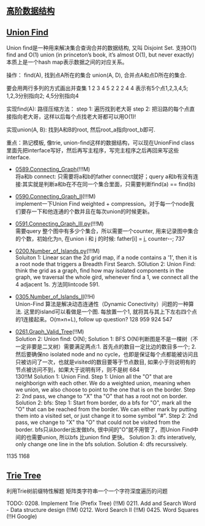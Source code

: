 ## [高阶数据结构]()

## [Union Find]()

Union find是一种用来解决集合查询合并的数据结构, 又叫 Disjoint Set.
支持O(1) find and O(1) union (in princeton’s book, it’s almost O(1), but never exactly)
本质上是一个hash map表示数据之间的对应关系。

操作：
find(A), 找到点A所在的集合
union(A, D), 合并点A和点D所在的集合.

要会用两行多列的方式画出并查集
  1 2 3 4 5
  2 2 2 4 4
表示有5个点1,2,3,4,5; 1,2,3分别指向2; 4,5分别指向4

实现find(A): 路径压缩方法：
step 1: 遍历找到老大哥
step 2: 把沿路的每个点直接指向老大哥，这样以后每个点找老大哥都可以用O(1)!

实现union(A, B): 
找到A和B的root, 然后root_a指向root_b即可.

重点：熟记模板, 像trie, union-find这样的数据结构，可以现在UnionFind class里面先把interface写好，然后再写主程序，写完主程序之后再回来写这些interface.
- [0589.Connecting_Graph](Solutions/0589.Connecting_Graph.py)(!!!M)  <br>
将a和b connect: 只需要将a和b的father connect就好；query a和b有没有连接:其实就是判断a和b在不在同一个集合里面，只需要判断find(a) == find(b)
- [0590.Connecting_Graph_II](Solutions/0590.Connecting_Graph_II.py)(!!!M)  <br>
implement一下Union Find weighted + compression。对于每一个node我们要存一下和他连通的个数并且在每次union的时候更新。
- [0591.Connecting_Graph_III.py](Solutions/0591.Connecting_Graph_III.py)(!!!M)  <br>
需要query 整个图中有多少个集合，所以需要一个counter, 用来记录图中集合的个数，初始化为n, 在union i 和 j 的时候: father[i] = j, counter--;
737  <br>

- [0200.Number_of_Islands.py](Solutions/0200.Number_of_Islands.py)(!!!M)  <br>
Soluiton 1: Linear scan the 2d grid map, if a node contains a '1', then it is a root node that triggers a Breadth First Search.
SOlution 2: Union Find: think the grid as a graph, find how may isolated components in the graph, we traversal the whole gird, whenever find a 1, we connect all the 4 adjacent 1s. 方法同lintcode 591.
- [0305.Number_of_Islands_II](Solutions/0305.Number_of_Islands_II.py)(!!H)  <br>
Union-Find 算法是解决动态连通性（Dynamic Conectivity）问题的一种算法. 这里的island可以看做是一个图. 每放置一个1, 就将其与其上下左右四个点的1连接起来。O(m×n+L), follow up question?
128
959
924
547  <br>
- [0261.Graph_Valid_Tree](Solutions/0261.Graph_Valid_Tree.py)(!!M)  <br>
 Solution 2: Union find: O(N); 
 Solution 1: BFS O(N)判断图是不是一棵树（不一定非要是二叉树）需要满足两点:1. 首先点的数目一定比边的数目多一个; 2. 然后要确保no isolated node and no cycle，也即是保证每个点都能被访问且只被访问了一次，也就是visited的数目要等于节点数目, 如果小于则说明有的节点被访问不到，如果大于说明有环，则不是树
 684   <br>
 130!!M
 Solution 1: Union Find. Step 1: Union all the "O" that are neighborign with each other. We do a weighted union, meaning when we union, we also choose to point to the one that is on the border. Step 2: 2nd pass, we change to "X" tha "O" that has a root not on border. 
 Solution 2: bfs: Step 1: Start from border, do a bfs for "O", mark all the "O" that can be reached from the border. We can either mark by putting them into a visited set, or just change it to some symbol "#". Step 2: 2nd pass, we change to "X" tha "O" that could not be visited from the border. 
 bfs只从border出发做bfs, 很中间的"O"就不用管了，而Union Find中间的也需要union, 所以bfs 比union find 更快。
 Solution 3: dfs interatively, only change one line in the bfs solution. 
 Solution 4: dfs recurssively.

1135
1168

## [Trie Tree](字典树)
利用Trie树前缀特性解题
矩阵类字符串一个一个字符深度遍历的问题

TODO:
0208. Implement Trie (Prefix Tree) (!!M)
0211. Add and Search Word - Data structure design (!!M)
0212. Word Search II (!!M)
0425. Word Squares (!!H Google)

